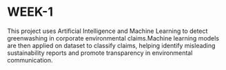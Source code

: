 # WEEK-1
This project uses Artificial Intelligence and Machine Learning to detect greenwashing in corporate environmental claims.Machine learning models are then applied on dataset to classify claims, helping identify misleading sustainability reports and promote transparency in environmental communication.
